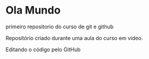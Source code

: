 # Ola Mundo
 primeiro repositorio do curso de git e github

 Repositório criado durante uma aula do curso em vídeo.
 
 Editando o código pelo GitHub
